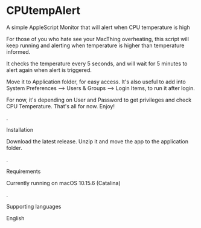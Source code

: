 # CPUtempAlert
A simple AppleScript Monitor that will alert when CPU temperature is high

For those of you who hate see your MacThing overheating, this script will keep running and alerting when temperature is higher than temperature informed.

It checks the temperature every 5 seconds, and will wait for 5 minutes to alert again when alert is triggered.

Move it to Application folder, for easy access. It's also useful to add into System Preferences --> Users & Groups --> Login Items, to run it after login.

For now, it's depending on User and Password to get privileges and check CPU Temperature. That's all for now. Enjoy!

.

Installation

Download the latest release. Unzip it and move the app to the application folder.

.

Requirements

Currently running on macOS 10.15.6 (Catalina)

.

Supporting languages

English
